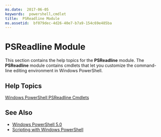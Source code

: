 ```yaml
---
ms.date:  2017-06-05
keywords:  powershell,cmdlet
title:  PSReadline Module
ms.assetid:  bf079dec-4d26-40e7-b7a9-154c69e485ba
---
```


# PSReadline Module
This section contains the help topics for the **PSReadline** module. The **PSReadline** module contains cmdlets that let you customize the command-line editing environment in Windows PowerShell.

## Help Topics
[Windows PowerShell PSReadline Cmdlets](https://technet.microsoft.com/en-us/library/ed48e832-95f9-4577-bf56-a7e5aa9630ba)

## See Also
- [Windows PowerShell 5.0](Windows-PowerShell-5.0.md)
- [Scripting with Windows PowerShell](../../getting-started/fundamental/Scripting-with-Windows-PowerShell.md)

